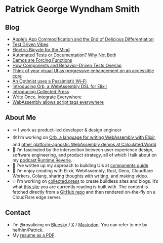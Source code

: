 # Patrick George Wyndham Smith

## Blog

- [Apple’s App Commodification and the End of Delicious Differentiation](https://royalicing.com/2025/apple-app-commodification)
- [Test Driven Vibes](https://royalicing.com/2025/test-driven-vibes)
- [Electric Bicycle for the Mind](https://royalicing.com/2025/electric-bicycle-for-the-mind)
- [Automated Tests or Documentation? Why Not Both](https://royalicing.com/2025/automated-tests-accessible-documentation)
- [Demos are Forcing Functions](https://royalicing.com/2025/demos-are-forcing-functions)
- [How Components and Behavior-Driven Tests Overlap](https://royalicing.com/2024/how-components-and-bdd-overlap)
- [Think of your visual UI as progressive enhancement on an accessible core](https://royalicing.com/2023/visual-ui-as-progressive-enhancement)
- [An Optimist uses a Pessimist’s Wi-Fi](https://royalicing.com/2023/optimist-pessimist-wifi)
- [Introducing Orb, a WebAssembly DSL for Elixir](https://royalicing.com/2023/introducing-orb)
- [Introducing Collected Press](/2023/introducing-collected-press)
- [Write Once, Integrate Everywhere](/2023/write-once-integrate-everywhere)
- [WebAssembly allows script tags everywhere](/2023/web-assembly-script-tags-everywhere)

## About Me

- 🪢 I work as product-led developer & design engineer
- 🕸️ I’m working on [Orb, a language for writing WebAssembly with Elixir](https://github.com/RoyalIcing/Orb), and [other platform-agnostic WebAssembly demos at Calculated.World](https://calculated.world)
- 💬 I’m fascinated by the intersection between user experience design, software engineering, and product strategy, all of which I talk about on my [podcast Runtime Reverie](https://runtimereverie.com).
- 🪺 I’ve written up my approach to building UIs at [components.guide](https://components.guide/).
- 🌱 I’m enjoy creating with Elixir, WebAssembly, Rust, Deno, Cloudflare Workers, Golang, sharing [thoughts with writing](/blog), and making [video](https://www.youtube.com/@PatrickGWSmith).
- 💡 I'm working on [collected.press](https://collected.press/) to create buildless sites and blogs. It’s what [this site](https://royalicing.com/) you are currently reading is built with. The content is fetched directly from a [GitHub repo](https://github.com/RoyalIcing/RoyalIcing) and then rendered on-the-fly on a CloudFlare edge server.

## Contact

- I’m @royalicing on [Bluesky](https://bsky.app/profile/royalicing.com) / [X](https://twitter.com/royalicing) / [Mastodon](http://hachyderm.io/@royalicing). You can refer to me by he/him/Patrick.
- My [resume as a PDF](/resume.pdf).
